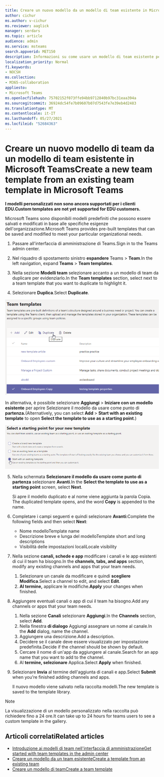 ```yaml
---
title: Creare un nuovo modello da un modello di team esistente in Microsoft Teams
author: cichur
ms.author: v-cichur
ms.reviewer: aaglick
manager: serdars
ms.topic: article
audience: admin
ms.service: msteams
search.appverid: MET150
description: Informazioni su come usare un modello di team esistente per creare un nuovo modello di team in Microsoft Teams.
localization_priority: Normal
f1.keywords:
- NOCSH
ms.collection:
- M365-collaboration
appliesto:
- Microsoft Teams
ms.openlocfilehash: 75702152f073ffe94bb9712840b97bc31eaa394a
ms.sourcegitcommit: 36924dc54fe7b09607b07d7543fe7e39eb4d2483
ms.translationtype: MT
ms.contentlocale: it-IT
ms.lasthandoff: 05/27/2021
ms.locfileid: "52684363"
---
```

# <a name="create-a-new-team-template-from-an-existing-team-template-in-microsoft-teams"></a><span data-ttu-id="cc398-103">Creare un nuovo modello di team da un modello di team esistente in Microsoft Teams</span><span class="sxs-lookup"><span data-stu-id="cc398-103">Create a new team template from an existing team template in Microsoft Teams</span></span>

<span data-ttu-id="cc398-104">**I modelli personalizzati non sono ancora supportati per i clienti EDU.**</span><span class="sxs-lookup"><span data-stu-id="cc398-104">**Custom templates are not yet supported for EDU customers.**</span></span>

<span data-ttu-id="cc398-105">Microsoft Teams sono disponibili modelli predefiniti che possono essere salvati e modificati in base alle specifiche esigenze dell'organizzazione.</span><span class="sxs-lookup"><span data-stu-id="cc398-105">Microsoft Teams provides pre-built templates that can be saved and modified to meet your particular organizational needs.</span></span>

1. <span data-ttu-id="cc398-106">Passare all'interfaccia di amministrazione di Teams.</span><span class="sxs-lookup"><span data-stu-id="cc398-106">Sign in to the Teams admin center.</span></span>

2. <span data-ttu-id="cc398-107">Nel riquadro di spostamento sinistro **espandere** Teams  >  **Team**.</span><span class="sxs-lookup"><span data-stu-id="cc398-107">In the left navigation, expand **Teams** > **Team templates**.</span></span>

3. <span data-ttu-id="cc398-108">Nella sezione **Modelli team** selezionare accanto a un modello di team da duplicare per evidenziarlo.</span><span class="sxs-lookup"><span data-stu-id="cc398-108">In the **Team templates** section, select next to a team template that you want to duplicate to highlight it.</span></span>

4. <span data-ttu-id="cc398-109">Selezionare **Duplica**.</span><span class="sxs-lookup"><span data-stu-id="cc398-109">Select **Duplicate**.</span></span>

![Immagine della finestra di dialogo Modelli team con l'opzione Aggiungi evidenziata.](media/template-duplicate.png)

<span data-ttu-id="cc398-111">In alternativa, è possibile selezionare **Aggiungi**  >  **Iniziare con un modello esistente** per aprire Selezionare il modello da usare come punto di **partenza.**</span><span class="sxs-lookup"><span data-stu-id="cc398-111">(Alternatively, you can select **Add** > **Start with an existing template** to open **Select the template to use as a starting point**.)</span></span>

![Immagine della schermata del punto di partenza dei modelli di team con l'opzione Inizia con un modello esistente evidenziato.](media/template-start-existing-template.png)

5. <span data-ttu-id="cc398-113">Nella schermata **Selezionare il modello da usare come punto di partenza** selezionare **Avanti**.</span><span class="sxs-lookup"><span data-stu-id="cc398-113">In the **Select the template to use as a starting point** screen, select **Next**.</span></span>

    <span data-ttu-id="cc398-114">Si apre il modello duplicato e al nome viene aggiunta la parola Copia. </span><span class="sxs-lookup"><span data-stu-id="cc398-114">The duplicated template opens, and the word **Copy** is appended to the name.</span></span>

6. <span data-ttu-id="cc398-115">Completare i campi seguenti e quindi selezionare **Avanti:**</span><span class="sxs-lookup"><span data-stu-id="cc398-115">Complete the following fields and then select **Next**:</span></span>
    - <span data-ttu-id="cc398-116">Nome modello</span><span class="sxs-lookup"><span data-stu-id="cc398-116">Template name</span></span>
    - <span data-ttu-id="cc398-117">Descrizione breve e lunga del modello</span><span class="sxs-lookup"><span data-stu-id="cc398-117">Template short and long descriptions</span></span>
    - <span data-ttu-id="cc398-118">Visibilità delle impostazioni locali</span><span class="sxs-lookup"><span data-stu-id="cc398-118">Locale visibility</span></span>  

7. <span data-ttu-id="cc398-119">Nella sezione **canali, schede e app** modificare i canali e le app esistenti di cui il team ha bisogno.</span><span class="sxs-lookup"><span data-stu-id="cc398-119">In the **channels, tabs, and apps** section, modify any existing channels and apps that your team needs.</span></span>

    1. <span data-ttu-id="cc398-120">Selezionare un canale da modificare e quindi **scegliere Modifica**.</span><span class="sxs-lookup"><span data-stu-id="cc398-120">Select a channel to edit, and select **Edit**.</span></span>
    2. <span data-ttu-id="cc398-121">**Al termine,** applicare le modifiche.</span><span class="sxs-lookup"><span data-stu-id="cc398-121">**Apply** your changes when finished.</span></span>

8. <span data-ttu-id="cc398-122">Aggiungere eventuali canali o app di cui il team ha bisogno.</span><span class="sxs-lookup"><span data-stu-id="cc398-122">Add any channels or apps that your team needs.</span></span>

    1. <span data-ttu-id="cc398-123">Nella sezione **Canali** selezionare **Aggiungi**.</span><span class="sxs-lookup"><span data-stu-id="cc398-123">In the **Channels** section, select **Add**.</span></span>
    2. <span data-ttu-id="cc398-124">Nella finestra **di dialogo** Aggiungi assegnare un nome al canale.</span><span class="sxs-lookup"><span data-stu-id="cc398-124">In the **Add** dialog, name the channel.</span></span>
    3. <span data-ttu-id="cc398-125">Aggiungere una descrizione.</span><span class="sxs-lookup"><span data-stu-id="cc398-125">Add a description.</span></span>
    4. <span data-ttu-id="cc398-126">Decidere se il canale deve essere visualizzato per impostazione predefinita.</span><span class="sxs-lookup"><span data-stu-id="cc398-126">Decide if the channel should be shown by default.</span></span>
    5. <span data-ttu-id="cc398-127">Cercare il nome di un'app da aggiungere al canale.</span><span class="sxs-lookup"><span data-stu-id="cc398-127">Search for an app name that you want to add to the channel.</span></span>
    6. <span data-ttu-id="cc398-128">Al **termine, selezionare** Applica.</span><span class="sxs-lookup"><span data-stu-id="cc398-128">Select **Apply** when finished.</span></span>

7. <span data-ttu-id="cc398-129">Selezionare **Invia** al termine dell'aggiunta di canali e app.</span><span class="sxs-lookup"><span data-stu-id="cc398-129">Select **Submit** when you're finished adding channels and apps.</span></span>

    <span data-ttu-id="cc398-130">Il nuovo modello viene salvato nella raccolta modelli.</span><span class="sxs-lookup"><span data-stu-id="cc398-130">The new template is saved to the template library.</span></span>

> [!Note]
> <span data-ttu-id="cc398-131">La visualizzazione di un modello personalizzato nella raccolta può richiedere fino a 24 ore.</span><span class="sxs-lookup"><span data-stu-id="cc398-131">It can take up to 24 hours for teams users to see a custom template in the gallery.</span></span>

## <a name="related-articles"></a><span data-ttu-id="cc398-132">Articoli correlati</span><span class="sxs-lookup"><span data-stu-id="cc398-132">Related articles</span></span>

- [<span data-ttu-id="cc398-133">Introduzione ai modelli di team nell'interfaccia di amministrazione</span><span class="sxs-lookup"><span data-stu-id="cc398-133">Get started with team templates in the admin center</span></span>](get-started-with-teams-templates-in-the-admin-console.md)
- [<span data-ttu-id="cc398-134">Creare un modello da un team esistente</span><span class="sxs-lookup"><span data-stu-id="cc398-134">Create a template from an existing team</span></span>](create-template-from-existing-team.md)
- [<span data-ttu-id="cc398-135">Creare un modello di team</span><span class="sxs-lookup"><span data-stu-id="cc398-135">Create a team template</span></span>](create-a-team-template.md)